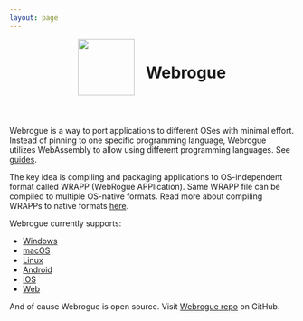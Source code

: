 ```yaml
---
layout: page
---
```


<div style="display: flex; flex-direction: row; align-items: center; justify-content: center; flex-wrap: wrap;">
    <image src="icons/logo.png" width="100" height="100" alt=""/>
    <div style="width: 20px"></div>
    <h1 class="post-title">Webrogue</h1>
</div>
<div style="height: 40px"></div>

Webrogue is a way to port applications to different OSes with minimal effort.
Instead of pinning to one specific programming language, Webrogue utilizes WebAssembly to allow using different programming languages.
See [guides](topics/guides.html).

The key idea is compiling and packaging applications to OS-independent format called WRAPP (WebRogue APPlication).
Same WRAPP file can be compiled to multiple OS-native formats.
Read more about compiling WRAPPs to native formats [here](topics/aot.html).

Webrogue currently supports:
- [Windows](topics/platform_windows.html)
- [macOS](topics/platform_xcode.html)
- [Linux](topics/platform_linux.html)
- [Android](topics/platform_android.html)
- [iOS](topics/platform_xcode.html)
- [Web](topics/platform_web.html)

And of cause Webrogue is open source. 
Visit [Webrogue repo](https://github.com/webrogue-runtime/webrogue) on GitHub.
